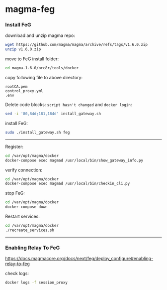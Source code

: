 # magma-feg

### Install FeG

download and unzip magma repo:
```bash
wget https://github.com/magma/magma/archive/refs/tags/v1.6.0.zip
unzip v1.6.0.zip
```

move to FeG install folder:
```bash
cd magma-1.6.0/orc8r/tools/docker
```

copy following file to above directory:
```
rootCA.pem
control_proxy.yml
.env
```

Delete code blocks: `script hasn't changed` and `docker login`:
```bash
sed -i '80,84d;181,184d' install_gateway.sh
```

install FeG:
```bash
sudo ./install_gateway.sh feg
```
---

Register:
```bash
cd /var/opt/magma/docker
docker-compose exec magmad /usr/local/bin/show_gateway_info.py
```

verify connection:
```bash
cd /var/opt/magma/docker
docker-compose exec magmad /usr/local/bin/checkin_cli.py
```

stop FeG:
```bash
cd /var/opt/magma/docker
docker-compose down
```

Restart services:
```bash
cd /var/opt/magma/docker
./recreate_services.sh
```


---



### Enabling Relay To FeG

https://docs.magmacore.org/docs/next/feg/deploy_configure#enabling-relay-to-feg

check logs:
```bash
docker logs -f session_proxy
```

